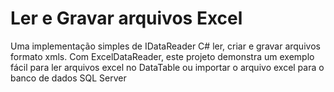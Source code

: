 # Ler e Gravar arquivos Excel

Uma implementação simples de IDataReader C#  ler, criar e gravar arquivos formato xmls.  Com ExcelDataReader, este projeto demonstra um exemplo fácil para ler arquivos excel no DataTable ou importar o arquivo excel para o banco de dados SQL Server